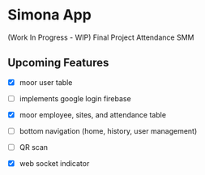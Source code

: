 # Simona App
(Work In Progress - WIP)
Final Project Attendance SMM


## Upcoming Features

- [x] moor user table
- [ ] implements google login firebase 
- [x] moor employee, sites, and attendance table
- [ ] bottom navigation (home, history, user management)
- [ ] QR scan
- [x] web socket indicator

